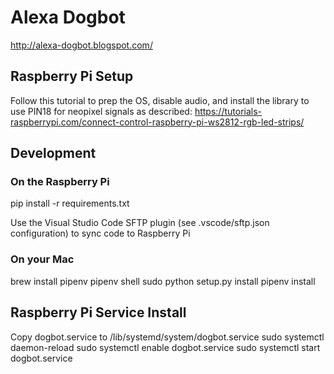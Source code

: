 # Alexa Dogbot
http://alexa-dogbot.blogspot.com/

## Raspberry Pi Setup
Follow this tutorial to prep the OS, disable audio, and install the library to use PIN18 for neopixel signals as described:
https://tutorials-raspberrypi.com/connect-control-raspberry-pi-ws2812-rgb-led-strips/

## Development
### On the Raspberry Pi
pip install -r requirements.txt

Use the Visual Studio Code SFTP plugin (see .vscode/sftp.json configuration) to sync code to Raspberry Pi

### On your Mac
brew install pipenv
pipenv shell
sudo python setup.py install
pipenv install

## Raspberry Pi Service Install
Copy dogbot.service to /lib/systemd/system/dogbot.service
sudo systemctl daemon-reload
sudo systemctl enable dogbot.service
sudo systemctl start dogbot.service


